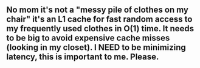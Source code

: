 <h2>No mom it's not a "messy pile of
clothes on my chair" it's an L1 cache
for fast random access to my
frequently used clothes in O(1) time. It
needs to be big to avoid expensive
cache misses (looking in my closet). I NEED to be minimizing latency, this is
important to me. Please.</h2>

